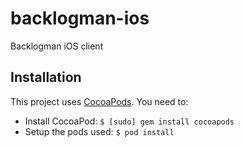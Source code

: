 # backlogman-ios

Backlogman iOS client

## Installation
This project uses [CocoaPods](https://github.com/CocoaPods/CocoaPods). You need to:

- Install CocoaPod: `$ [sudo] gem install cocoapods`
- Setup the pods used: `$ pod install`
